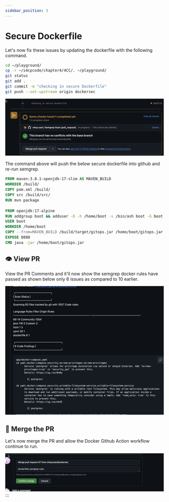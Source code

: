 ```yaml
---
sidebar_position: 3
---
```


# Secure Dockerfile

Let's now fix these issues by updating the dockerfile with the following command.

```bash
cd ~/playground/
cp -r ~/s4cpcode/chapter4/4CC/. ~/playground/
git status
git add .
git commit -m "checking in secure Dockerfile"
git push --set-upstream origin dockersec
```

![](img/dockerfile_secure_rerun.png)

The command above will push the below secure dockerfile into github and re-run semgrep.

```dockerfile
FROM maven:3.8.1-openjdk-17-slim AS MAVEN_BUILD
WORKDIR /build/
COPY pom.xml /build/
COPY src /build/src/
RUN mvn package

FROM openjdk:17-alpine
RUN addgroup boot && adduser -D -h /home/boot -s /bin/ash boot -G boot
USER boot
WORKDIR /home/boot
COPY --from=MAVEN_BUILD /build/target/gitops.jar /home/boot/gitops.jar
EXPOSE 8080
CMD java -jar /home/boot/gitops.jar
```

## 👁️ View PR

View the PR Comments and it'll now show the semgrep docker rules have passed as shown below only 6 issues as compared to 10 earlier.

![](img/view_pr_secure_dockerfile.png)

## 🔀 Merge the PR

Let's now merge the PR and allow the Docker Github Action workflow continue to run.

![](img/merge_secure_dockerfile.png)
:::

